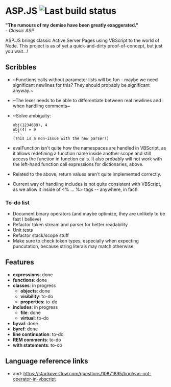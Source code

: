 # ASP.JS ![Last build status](https://api.travis-ci.org/Deoxyribonucleic/asp-js.svg?branch=master])

**"The rumours of my demise have been greatly exaggerated."**\
*- Classic ASP*

ASP.JS brings classic Active Server Pages using VBScript
to the world of Node.
This project is as of yet a quick-and-dirty proof-of-concept, but just you
wait...!


## Scribbles

* ~Functions calls without parameter lists will be fun - maybe we need
  significant newlines for this? They should probably be significant anyway.~

* ~The lexer needs to be able to differentiate between real newlines and : when
  handling comments~

* ~Solve ambiguity:
  ```
  obj(1234689), 4
  obj(4) = 9
  ```~
  (This is a non-issue with the new parser!)

* evalFunction isn't quite how the namespaces are handled in VBScript,
  as it allows redefining a function name inside another scope and still
  access the function in function calls. It also probably will not work
  with the left-hand function call expressions for dictionaries, above.

* Related to the above, return values aren't quite implemented correctly.

* Current way of handling includes is not quite consistent with VBScript,
  as we allow it inside of <% ... %> tags -- anywhere, in fact!

### To-do list
* Document binary operators (and maybe optimize, they are unlikely to be fast I believe)
* Refactor token stream and parser for better readability
* Unit tests
* Refactor stack/scope stuff
* Make sure to check token types, especially when expecting puncutation,
  because string literals may match otherwise

## Features
* **expressions**: done
* **functions**: done
* **classes**: in progress
  * **objects**: done
  * **visibility**: to-do
  * **properties**: to-do
* **includes**: in progress
  * **file**: done
  * **virtual**: to-do
* **byval**: done
* **byref**: done
* **line continuation**: to-do
* **REM comments**: to-do
* **with statements**: to-do

## Language reference links
* and: https://stackoverflow.com/questions/10871895/boolean-not-operator-in-vbscript

